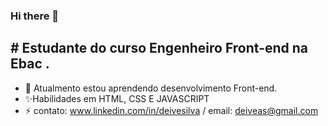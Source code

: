 ### Hi there 👋
## # Estudante  do curso Engenheiro Front-end na Ebac .

- 🌱 Atualmento estou aprendendo desenvolvimento Front-end.
-  ✨Habilidades em HTML, CSS E JAVASCRIPT
- ⚡ contato: www.linkedin.com/in/deivesilva /  email: deiveas@gmail.com
